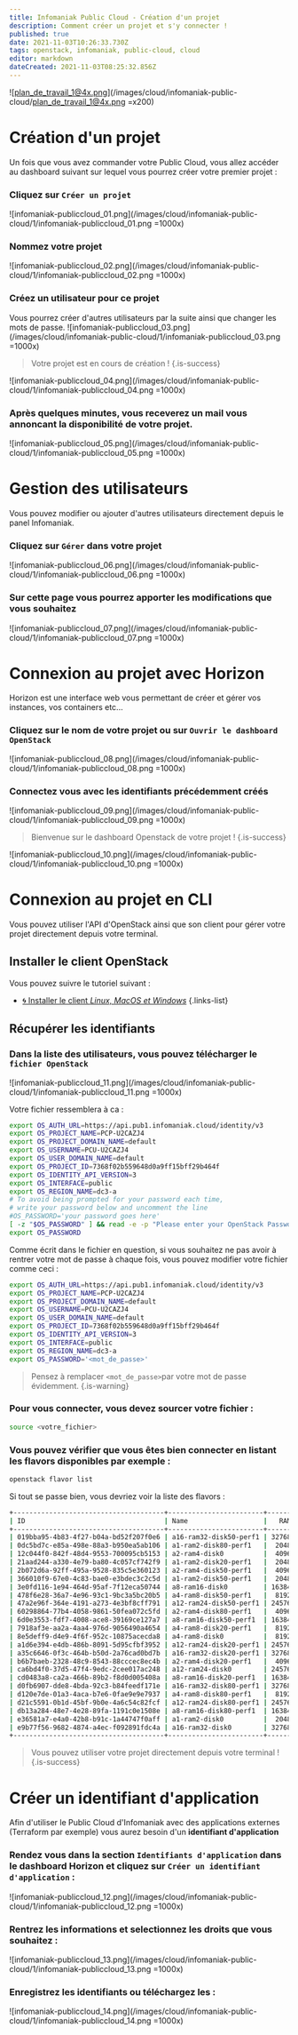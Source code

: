 ```yaml
---
title: Infomaniak Public Cloud - Création d'un projet
description: Comment créer un projet et s'y connecter !
published: true
date: 2021-11-03T10:26:33.730Z
tags: openstack, infomaniak, public-cloud, cloud
editor: markdown
dateCreated: 2021-11-03T08:25:32.856Z
---
```


![plan_de_travail_1@4x.png](/images/cloud/infomaniak-public-cloud/plan_de_travail_1@4x.png =x200)
# Création d'un projet
Un fois que vous avez commander votre Public Cloud, vous allez accéder au dashboard suivant sur lequel vous pourrez créer votre premier projet :
### Cliquez sur `Créer un projet`
![infomaniak-publiccloud_01.png](/images/cloud/infomaniak-public-cloud/1/infomaniak-publiccloud_01.png =1000x)
### Nommez votre projet
![infomaniak-publiccloud_02.png](/images/cloud/infomaniak-public-cloud/1/infomaniak-publiccloud_02.png =1000x)
### Créez un utilisateur pour ce projet
Vous pourrez créer d'autres utilisateurs par la suite ainsi que changer les mots de passe.
![infomaniak-publiccloud_03.png](/images/cloud/infomaniak-public-cloud/1/infomaniak-publiccloud_03.png =1000x)

> Votre projet est en cours de création !
{.is-success}

![infomaniak-publiccloud_04.png](/images/cloud/infomaniak-public-cloud/1/infomaniak-publiccloud_04.png =1000x)
### Après quelques minutes, vous receverez un mail vous annoncant la disponibilité de votre projet.
![infomaniak-publiccloud_05.png](/images/cloud/infomaniak-public-cloud/1/infomaniak-publiccloud_05.png =1000x)

# Gestion des utilisateurs
Vous pouvez modifier ou ajouter d'autres utilisateurs directement depuis le panel Infomaniak.
### Cliquez sur `Gérer` dans votre projet 
![infomaniak-publiccloud_06.png](/images/cloud/infomaniak-public-cloud/1/infomaniak-publiccloud_06.png =1000x)
### Sur cette page vous pourrez apporter les modifications que vous souhaitez
![infomaniak-publiccloud_07.png](/images/cloud/infomaniak-public-cloud/1/infomaniak-publiccloud_07.png =1000x)

# Connexion au projet avec Horizon
Horizon est une interface web vous permettant de créer et gérer vos instances, vos containers etc...
### Cliquez sur le nom de votre projet ou sur `Ouvrir le dashboard OpenStack`
![infomaniak-publiccloud_08.png](/images/cloud/infomaniak-public-cloud/1/infomaniak-publiccloud_08.png =1000x)
### Connectez vous avec les identifiants précédemment créés
![infomaniak-publiccloud_09.png](/images/cloud/infomaniak-public-cloud/1/infomaniak-publiccloud_09.png =1000x)

> Bienvenue sur le dashboard Openstack de votre projet !
{.is-success}

![infomaniak-publiccloud_10.png](/images/cloud/infomaniak-public-cloud/1/infomaniak-publiccloud_10.png =1000x)

# Connexion au projet en CLI
Vous pouvez utiliser l'API d'OpenStack ainsi que son client pour gérer votre projet directement depuis votre terminal.
## Installer le client OpenStack
Vous pouvez suivre le tutoriel suivant : 
- [🌀 Installer le client *Linux, MacOS et Windows*](/Cloud/OpenStack/Installation)
{.links-list}
## Récupérer les identifiants
### Dans la liste des utilisateurs, vous pouvez télécharger le `fichier OpenStack`
![infomaniak-publiccloud_11.png](/images/cloud/infomaniak-public-cloud/1/infomaniak-publiccloud_11.png =1000x)

Votre fichier ressemblera à ca :
```bash
export OS_AUTH_URL=https://api.pub1.infomaniak.cloud/identity/v3
export OS_PROJECT_NAME=PCP-U2CAZJ4
export OS_PROJECT_DOMAIN_NAME=default
export OS_USERNAME=PCU-U2CAZJ4
export OS_USER_DOMAIN_NAME=default
export OS_PROJECT_ID=7368f02b559648d0a9ff15bff29b464f
export OS_IDENTITY_API_VERSION=3
export OS_INTERFACE=public
export OS_REGION_NAME=dc3-a
# To avoid being prompted for your password each time,
# write your password below and uncomment the line
#OS_PASSWORD='your password goes here'
[ -z "$OS_PASSWORD" ] && read -e -p "Please enter your OpenStack Password for project $OS_PROJECT_NAME as user $OS_USERNAME: " OS_PASSWORD
export OS_PASSWORD
```
Comme écrit dans le fichier en question, si vous souhaitez ne pas avoir à rentrer votre mot de passe à chaque fois, vous pouvez modifier votre fichier comme ceci :
```bash
export OS_AUTH_URL=https://api.pub1.infomaniak.cloud/identity/v3
export OS_PROJECT_NAME=PCP-U2CAZJ4
export OS_PROJECT_DOMAIN_NAME=default
export OS_USERNAME=PCU-U2CAZJ4
export OS_USER_DOMAIN_NAME=default
export OS_PROJECT_ID=7368f02b559648d0a9ff15bff29b464f
export OS_IDENTITY_API_VERSION=3
export OS_INTERFACE=public
export OS_REGION_NAME=dc3-a
export OS_PASSWORD='<mot_de_passe>'
```
> Pensez à remplacer `<mot_de_passe>`par votre mot de passe évidemment.
{.is-warning}

### Pour vous connecter, vous devez sourcer votre fichier :
```bash
source <votre_fichier>
```

### Vous pouvez vérifier que vous êtes bien connecter en listant les flavors disponibles par exemple :
```bash
openstack flavor list
```
Si tout se passe bien, vous devriez voir la liste des flavors :
```bash
+--------------------------------------+------------------------+-------+------+-----------+-------+-----------+
| ID                                   | Name                   |   RAM | Disk | Ephemeral | VCPUs | Is Public |
+--------------------------------------+------------------------+-------+------+-----------+-------+-----------+
| 019bba95-4b83-4f27-b04a-bd52f207f0e6 | a16-ram32-disk50-perf1 | 32768 |   50 |         0 |    16 | True      |
| 0dc5bd7c-e85a-498e-88a3-b950ea5ab106 | a1-ram2-disk80-perf1   |  2048 |   80 |         0 |     1 | True      |
| 12c044f0-842f-48d4-9553-700095cb5153 | a2-ram4-disk0          |  4096 |    0 |         0 |     2 | True      |
| 21aad244-a330-4e79-ba80-4c057cf742f9 | a1-ram2-disk20-perf1   |  2048 |   20 |         0 |     1 | True      |
| 2b072d6a-92ff-495a-9528-835c5e360123 | a2-ram4-disk50-perf1   |  4096 |   50 |         0 |     2 | True      |
| 366010f9-67e0-4c83-bae0-e3bdec3c2c5d | a1-ram2-disk50-perf1   |  2048 |   50 |         0 |     1 | True      |
| 3e0fd116-1e94-464d-95af-7f12eca50744 | a8-ram16-disk0         | 16384 |    0 |         0 |     8 | True      |
| 478f6e28-36a7-4e96-93c1-9bc3a5bc20b5 | a4-ram8-disk50-perf1   |  8192 |   50 |         0 |     4 | True      |
| 47a2e96f-364e-4191-a273-4e3bf8cff791 | a12-ram24-disk50-perf1 | 24576 |   50 |         0 |    12 | True      |
| 60298864-77b4-4058-9861-50fea072c5fd | a2-ram4-disk80-perf1   |  4096 |   80 |         0 |     2 | True      |
| 6d0e3553-fdf7-4008-ace8-39169ce127a7 | a8-ram16-disk50-perf1  | 16384 |   50 |         0 |     8 | True      |
| 7918af3e-aa2a-4aa4-976d-9056490a4654 | a4-ram8-disk20-perf1   |  8192 |   20 |         0 |     4 | True      |
| 8e5deff9-d4e9-4f6f-952c-10875acecda8 | a4-ram8-disk0          |  8192 |    0 |         0 |     4 | True      |
| a1d6e394-e4db-486b-8091-5d95cfbf3952 | a12-ram24-disk20-perf1 | 24576 |   20 |         0 |    12 | True      |
| a35c6646-0f3c-464b-b50d-2a76cad0bd7b | a16-ram32-disk20-perf1 | 32768 |   20 |         0 |    16 | True      |
| b6b7baeb-2328-48c9-8543-88cccec8ec4b | a2-ram4-disk20-perf1   |  4096 |   20 |         0 |     2 | True      |
| ca6bd4f0-37d5-47f4-9edc-2cee017ac248 | a12-ram24-disk0        | 24576 |    0 |         0 |    12 | True      |
| cd0483a8-ca2a-466b-89b2-f8d0d005408a | a8-ram16-disk20-perf1  | 16384 |   20 |         0 |     8 | True      |
| d0fb6907-dde8-4bda-92c3-b84feedf171e | a16-ram32-disk80-perf1 | 32768 |   80 |         0 |    16 | True      |
| d120e7de-01a3-4aca-b7e6-0fae9e9e7937 | a4-ram8-disk80-perf1   |  8192 |   80 |         0 |     4 | True      |
| d21c5591-0b1d-45bf-9b0e-4a6c54c82fcf | a12-ram24-disk80-perf1 | 24576 |   80 |         0 |    12 | True      |
| db13a284-48e7-4e28-89fa-1191c0e1508e | a8-ram16-disk80-perf1  | 16384 |   80 |         0 |     8 | True      |
| e36581a7-e4a0-42b8-b91c-1a44747f0aff | a1-ram2-disk0          |  2048 |    0 |         0 |     1 | True      |
| e9b77f56-9682-4874-a4ec-f092891fdc4a | a16-ram32-disk0        | 32768 |    0 |         0 |    16 | True      |
+--------------------------------------+------------------------+-------+------+-----------+-------+-----------+
```

> Vous pouvez utiliser votre projet directement depuis votre terminal !
{.is-success}
# Créer un identifiant d'application
Afin d'utiliser le Public Cloud d'Infomaniak avec des applications externes (Terraform par exemple) vous aurez besoin d'un **identifiant d'application**

### Rendez vous dans la section `Identifiants d'application` dans le dashboard Horizon et cliquez sur `Créer un identifiant d'application` :
![infomaniak-publiccloud_12.png](/images/cloud/infomaniak-public-cloud/1/infomaniak-publiccloud_12.png =1000x)
### Rentrez les informations et selectionnez les droits que vous souhaitez :
![infomaniak-publiccloud_13.png](/images/cloud/infomaniak-public-cloud/1/infomaniak-publiccloud_13.png =1000x)
### Enregistrez les identifiants ou téléchargez les :
![infomaniak-publiccloud_14.png](/images/cloud/infomaniak-public-cloud/1/infomaniak-publiccloud_14.png =1000x)